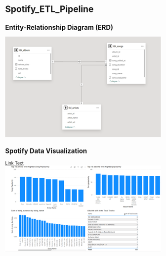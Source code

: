 # Spotify_ETL_Pipeline


## Entity-Relationship Diagram (ERD)
![ERD](ERD.png)


## Spotify Data Visualization
[Link Text](https://app.powerbi.com/groups/me/reports/1265a56b-262a-4c4c-b8c5-65aac374a9ae/368845f6591902b59518?experience=power-bi)
![Spotify_DV](spotify_dv.png)
